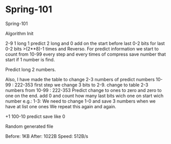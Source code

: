 # Spring-101
Spring-101

Algorithm Init

2-9 1 long  1  predict 2 long and 0 add on the start before last 0-2 bits for last 0-2 bits >(2**8)-1 times and Reverso.
For predict information we start to count from 10-99 every step and every times of compress save number that start if 1 number is find.

Predict long 2 numbers.

Also, I have made the table to change 2-3 numbers of predict numbers 10-99 : 222-353
first step we change 3 bits to 2-9.
change to table 2-3 numbers from 10-99 : 222-353
Predict change to ones to zero and zero to one on the end.
add 0 and count how many last bits wich one on start  wich number e.g.: 1-3:
We need to change 1-0 and save 3 numbers when we have at list one ones
We repeat this again and again.

+1 100-10 predict save like 0


Random generated file

Before: 1KB
After: 1022B
Speed: 512B/s



